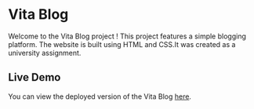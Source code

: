# Vita Blog

Welcome to the Vita Blog project ! This project features a simple blogging platform. The website is built using HTML and CSS.It was created as a university assignment.

## Live Demo

You can view the deployed version of the Vita Blog [here](https://projek-blog-sederhana-2.vercel.app/).
